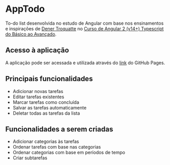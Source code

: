 # AppTodo

To-do list desenvolvida no estudo de Angular com base nos ensinamentos e inspirações de [Dener Troquatte](https://vidafullstack.com.br/instrucoes-para-o-curso/) no [Curso de Angular 2 (v14+) Typescript do Básico ao Avançado](https://udemy.com/course/curso-de-angular/).

## Acesso à aplicação

A aplicação pode ser acessada e utilizada através do [link](https://estevaocalera.github.io/app-todo/) do GitHub Pages.
## Principais funcionalidades
- Adicionar novas tarefas
- Editar tarefas existentes
- Marcar tarefas como concluída
- Salvar as tarefas automaticamente
- Deletar todas as tarefas da lista

## Funcionalidades a serem criadas
- Adicionar categorias às tarefas
- Ordenar tarefas com base nas categorias
- Ordenar categorias com base em períodos de tempo
- Criar subtarefas
